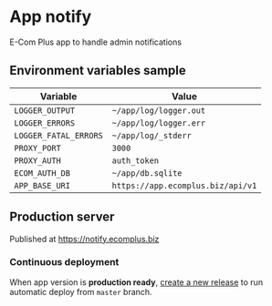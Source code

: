 # App notify

E-Com Plus app to handle admin notifications

## Environment variables sample

Variable              | Value
---                   | ---
`LOGGER_OUTPUT`       | `~/app/log/logger.out`
`LOGGER_ERRORS`       | `~/app/log/logger.err`
`LOGGER_FATAL_ERRORS` | `~/app/log/_stderr`
`PROXY_PORT`          | `3000`
`PROXY_AUTH`          | `auth_token`
`ECOM_AUTH_DB`        | `~/app/db.sqlite`
`APP_BASE_URI`        | `https://app.ecomplus.biz/api/v1`

## Production server

Published at https://notify.ecomplus.biz

### Continuous deployment

When app version is **production ready**,
[create a new release](https://github.com/ecomclub/app-notify/releases)
to run automatic deploy from `master` branch.
